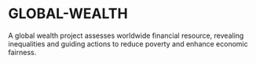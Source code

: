 # GLOBAL-WEALTH
A global wealth project assesses worldwide financial resource, revealing inequalities and guiding actions to reduce poverty and enhance economic fairness.   
